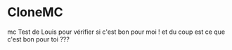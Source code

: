 # CloneMC
mc
Test de Louis pour vérifier si c'est bon pour moi !
et du coup est ce que c'est bon pour toi ???
